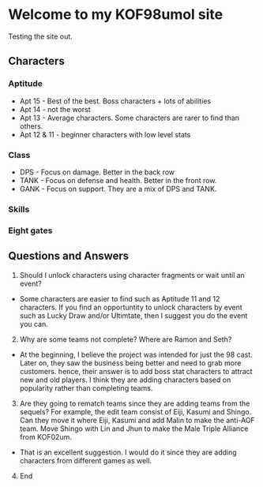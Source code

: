 # Welcome to my KOF98umol site

Testing the site out.
## Characters

### Aptitude
- Apt 15 - Best of the best. Boss characters + lots of abilities 
- Apt 14 - not the worst
- Apt 13 - Average characters. Some characters are rarer to find than others.
- Apt 12 & 11 - beginner characters with low level stats
### Class
- DPS - Focus on damage. Better in the back row
- TANK - Focus on defense and health. Better in the front row.
- GANK - Focus on support. They are a mix of DPS and TANK.
### Skills
### Eight gates

## Questions and Answers

1. Should I unlock characters using character fragments or wait until an event?
- Some characters are easier to find such as Aptitude 11 and 12 characters. If you find an opportuntity to unlock characters by event such as Lucky Draw and/or Ultimtate, then I suggest you do the event you can.

2. Why are some teams not complete? Where are Ramon and Seth?
- At the beginning, I believe the project was intended for just the 98 cast. Later on, they saw the business being better and need to grab more customers. hence, their answer is to add boss stat characters to attract new and old players. I think they are adding characters based on popularity rather than completing teams.

3. Are they going to rematch teams since they are adding teams from the sequels? For example, the edit team consist of Eiji, Kasumi and Shingo. Can they move it where Eiji, Kasumi and add Malin to make the anti-AOF team. Move Shingo with Lin and Jhun to make the Male Triple Alliance from KOF02um.
- That is an excellent suggestion. I would do it since they are adding characters from different games as well.

4. End

